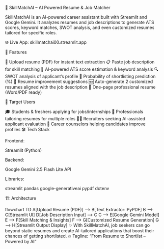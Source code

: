📄 SkillMatchAI – AI Powered Resume & Job Matcher


SkillMatchAI is an AI-powered career assistant built with Streamlit and Google Gemini.
It analyzes resumes and job descriptions to generate ATS scores, keyword matches, SWOT analysis, and even customized resumes tailored for specific roles.

🌐 Live App: skillmatchai00.streamlit.app


🚀 Features

📂 Upload resume (PDF) for instant text extraction
📋 Paste job description for skill matching
🤖 AI-powered ATS score estimation & keyword analysis
🔍 SWOT analysis of applicant’s profile
🎯 Probability of shortlisting prediction (%)
📝 Resume improvement suggestions
🆕 Auto-generate 2 customized resumes aligned with the job description
📄 One-page professional resume (Word/PDF ready)

🎯 Target Users

🎓 Students & freshers applying for jobs/internships
💼 Professionals tailoring resumes for multiple roles
🧑‍💻 Recruiters seeking AI-assisted applicant evaluation
🎯 Career counselors helping candidates improve profiles
🛠️ Tech Stack

Frontend:

Streamlit (Python)

Backend:

Google Gemini 2.5 Flash Lite API

Libraries:

streamlit
pandas
google-generativeai
pypdf
dotenv


🏗️ Architecture

flowchart TD
    A[Upload Resume (PDF)] --> B[Text Extractor: PyPDF]
    B --> C[Streamlit UI]
    D[Job Description Input] --> C
    C --> E[Google Gemini Model]
    E --> F[Skill Matching & Insights]
    F --> G[Customized Resume Generation]
    G --> H[Streamlit Output Display]
✨ With SkillMatchAI, job seekers can go beyond static resumes and create AI-tailored applications that boost their chances of getting shortlisted.
🔥 Tagline:
“From Resume to Shortlist – Powered by AI”
